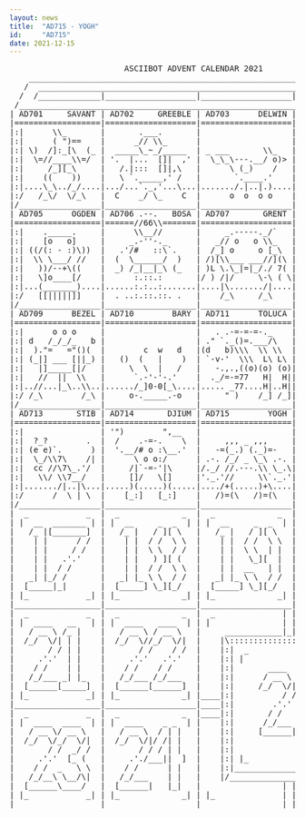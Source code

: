 ```yaml
---
layout: news
title:  "AD715 - YOGH"
id:     "AD715"
date: 2021-12-15
---
```

<pre>
                        ASCIIBOT ADVENT CALENDAR 2021                          
    ________________________________________________________________________    
   /  ____________________________________________________________________  \   
  /  /_____________|___________________|___________________|______________\  \  
 /____________________________________________________________________________\ 
| AD701     SAVANT | AD702     GREEBLE | AD703      DELWIN | AD704      TREVEN |
|==================|===================|===================|===================|
|:|      \\_       |       .___.       |                   |       )___      |:|
|:|      ( ")==    |      _// \\_      |                   |      /\e_e\     |:|
|:| \)  /]:_[\  (_ |  _____\_~_/_____  | _ ___       \\_   |      \/___/     |:|
|:|  \=//____\\=/  | '.  |...  []|  ,' |  \_\_\---.__/ o)> |     /\\o..\\    |:|
|:|     /_][_\     |   /.|:::  []|,\   |      \ (_)    /   |    /x//o::/_\   |:|
|:|    ((    ))    |   \ `._____,' /   |       `.____.'    |   // /_o__\ \\  |:|
|:|....\_\../_/....|.../...`._,'...\...|......./.|..|.)....|...""./|..|\.."".|:|
|:/   /_\/  \/_\   |  C    _/ \_    C  |      o  o  o o    |     /_|  |_\    \:|
|/_________________|___________________|___________________|__________________\|
| AD705      OGDEN | AD706 .--.   BOSA | AD707       GRENT | AD708        VECK |
|==================|======//66\\=======|===================|===================|
|:|    ._____.     |      \\__//       |     _.-----._/`   |     /\          |:|
|:|    [o   o]     |     _.-''-._      |   _// o   o \\_   |    /e(___       |:|
|:| ((/(: - :)\))  |   .'/#   ::\`.    |  /_] o     o [_\  |   /__))_o\      |:|
|:|  \\ \___/ //   |  (  \______/  )   | /)[\\___ ___//](\ |     //\_]\\     |:|
|:|   ))/--+\((    |  _) /_|__|_\ (_   | )L \.\_|=|_/./ 7( |   _//  )_]\\_   |:|
|:|   \]o____[/    |      :.::.:       |/ ) /|/     \-\ ( \|  / )  //\| ( \  |:|
|:|...(_______)....|......:.:..:.......|....|\......./|....|......//.//......|:|
|:/   [[|||||]]    |  . ..:.::.::. .   |    /_\     /_\    |    /_o][o_\     \:|
|/_________________|___________________|___________________|__________________\|
| AD709      BEZEL | AD710        BARY | AD711      TOLUCA | AD712       BESSY |
|==================|===================|===================|===================|
|:|      o o o     |                   |   . .-=-=-=-._    |     ______T_    |:|
|:| d   /_/_/_   b |                   | ." `._()=.___/\   |    /_______/\   |:|
|:|  )."=   ="()(  |        c  w   d   |(d   b)\\\  \\ \\  |     |o _ o||    |:|
|:| (_|] ___ [||_) |   ()  (   |    )  | `-v-'  \\\  L\ L\ |     |_____|/    |:|
|:|   |]_____[|/   |     \  \  |   /   |   -.,.,((o)(o) (o)|      |x+x:||    |:|
|:|   //  ||  \\   |      `.-'-'-.'    |  ._/=-=77   H|  H||     /|[] :|\    |:|
|:|..//...|_\..\\..|....../_]0-0[_\....|..... _77....H|..H||....|.|[] :|||...|:|
|:/ /_\        /_\ |     o-._____.-o   |     " )    /_] /_]|    |.|_,_:|||   \:|
|/_________________|___________________|___________________|__ /_\______/_\___\|
| AD713       STIB | AD714       DJIUM | AD715        YOGH | _( | )    ( | )_  |
|==================|===================|===================| \  __     _  _  | |
|:|                | '")        ",__   |                   |   /_ |   / ][ \   |
|:|  ?_?        .  |  /    .-=-.    \  |     ,,, _ ,,,     |    | |  / /  \_\  |
|:| (e e)`.      ) |  '.__/# o :\__.'  |   -=(_.) (._)=-   |    | |  | |  _    |
|:|  \_/\\7\    /| |      \ o o:/      | .-. /_/ _ \_\ .-. |    | |  |  ][ \   |
|:|  cc //\7\_.'/  |     /|`-=-'|\     |/._/ //.---.\\ \_.\|    | |  | |  \ \  |
|:|   \\/ \\7__/   |     []/   \[]     |'._.'//     \\`._.'|   _| |_ \ \  / /  |
|:|......./|..|\...|.....)(.....)(.....|..../+(.....)+\....|  |_____| \_][_/   |
|:/      /  \ | \  |    [_:]   [_:]    |   /)=(\   /)=(\   | |_             _| |
|/_________________|___________________|___________________|___________________|
|  _            _  |  _             _  |  _             _  |  _             _  |
| |  __  _______ | | |  __     _  _  | | |  __     _  _  | | |  ____   _  _  | |
|   /_ |[_______]  |   /_ |   / ][ \   |   /_ |   / ][ \   |   / __ \ / ][ \   |
|    | |      / /  |    | |  / /  \ \  |    | |  / /  \ \  |  /_/  \// /  \ \  |
|    | |     / /   |    | |  \ \  / /  |    | |  \ \  | |  |       / | |  | |  |
|    | |   .'.'    |    | |   ) ][ (   |    | |   \_][  |  |     .'.'| |  | |  |
|    | |  / /      |    | |  / /  \ \  |    | |  __   | |  |    / /  | |  | |  |
|   _| |_/ /       |   _| |_ \ \  / /  |   _| |_ \ \  / /  |   /_/___\ \  / |  |
|  [_____|_|       |  [_____] \_][_/   |  [_____] \_][_/   |  [______]\_][_/   |
| |_            _| | |_             _| | |_             _| | |_             _| |
|__________________|___________________|___________________|___________________|
|  _            _  |  _             _  |  _              | | |              _  |
| |  ____   __   | | |  ____   ____  | | |               | | |               | |
|   / __ \ /_ |    |   / __ \ / __ \   |     ____________|_|_|____________     |
|  /_/  \/| | |    |  /_/  \//_/  \/|  |    |\:::::::::::::::::::::::::::/|    |
|       / / | |    |       / /    / /  |    |:|  _                   _  | |    |
|     .'.'  | |    |     .'.'   .'.'   |    |:| |                     | | |    |
|    / /    | |    |    / /    / /     |    |:|       ____   ______     | |    |
|   /_/___ _| |_   |   /_/___ /_/___   |    |:|      / __ \ |  ____]    | |    |
|  [______[_____]  |  [______[______]  |    |:|     /_/  \/||_|         | |    |
| |_            _| | |_             _| |____|:|          / /| |___      | |____|
|__________________|___________________|____|:|        .'.' |____ \     | |____|
|  _            _  |  _             _  |____|:|       / /    _   \ \    | |____|
| |  ____  ____  | | |  ____    _ _  | |    |:|      /_/___ \ \__/\|    | |    |
|   / __ \/ __ \   |   / __ \  / | |   |    |:|     [______| \____/     | |    |
|  /_/  \/_/  \/|  |  /_/  \/|/ /| |   |    |:|                         | |    |
|       / /  _/ /  |       / / / | |   |    |:|                         | |    |
|     .'.'  [_ (   |     .'./___||  ]  |    |:| |_                   _| | |    |
|    / /  _   \ \  |    / /      | |   |    |:|_________________________| |    |
|   /_/__\ \__/\|  |   /_/___    | |   |    |/___________________________\|    |
|  [______\____/   |  [______|   |_|   |                 | | |                 |
| |_            _| | |_             _| | |_              | | |              _| |
|__________________|___________________|_________________|_|_|_________________|
</pre>